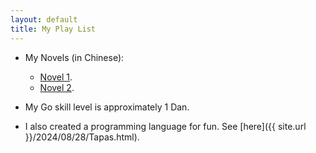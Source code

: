 ```yaml
---
layout: default
title: My Play List
---
```


- My Novels (in Chinese): 
    - [Novel 1](https://fanqienovel.com/page/7168853163565386752). 
    - [Novel 2](https://m.qidian.com/book/1040045469.html). 

- My Go skill level is approximately 1 Dan. 

- I also created a programming language for fun. See [here]({{ site.url }}/2024/08/28/Tapas.html). 

